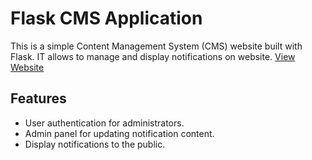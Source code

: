 # Flask CMS Application

This is a simple Content Management System (CMS) website built with Flask. IT allows to manage and display notifications on website.
[View Website](https://bnmit-notification.onrender.com/)

## Features

- User authentication for administrators.
- Admin panel for updating notification content.
- Display notifications to the public.


